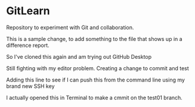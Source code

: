 # GitLearn
Repository to experiment with Git and collaboration.

This is a sample change, to add something to the file that
shows up in a difference report.

So I've cloned this again and am trying out GitHub Desktop

Still fighting with my editor problem. Creating a change to commit and test

Adding this line to see if I can push this from the command line using my brand new SSH key

I actually opened this in Terminal to make a cmmit on the test01 branch.

